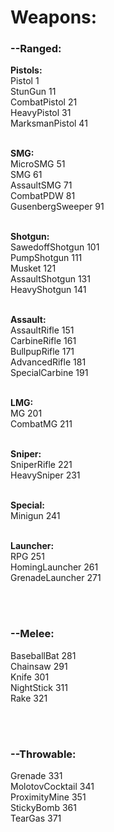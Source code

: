 # Weapons:

### --Ranged:
<p><b>Pistols:</b><br>
Pistol 1<br>
StunGun 11<br>
CombatPistol 21<br>
HeavyPistol 31<br>
MarksmanPistol 41<br><br>

<b>SMG:</b><br>
MicroSMG 51<br>
SMG 61<br>
AssaultSMG 71<br>
CombatPDW 81<br>
GusenbergSweeper 91<br><br>

<b>Shotgun:</b><br>
SawedoffShotgun 101<br>
PumpShotgun 111<br>
Musket 121<br>
AssaultShotgun 131<br>
HeavyShotgun 141<br><br>

<b>Assault:</b><br>
AssaultRifle 151<br>
CarbineRifle 161<br>
BullpupRifle 171<br>
AdvancedRifle 181<br>
SpecialCarbine 191<br><br>

<b>LMG:</b><br>
MG 201<br>
CombatMG 211<br><br>

<b>Sniper:</b><br>
SniperRifle 221<br>
HeavySniper 231<br><br>

<b>Special:</b><br>
Minigun 241<br><br>

<b>Launcher:</b><br>
RPG 251<br>
HomingLauncher 261<br>
GrenadeLauncher 271<br></p><br><br>


### --Melee:
<p>BaseballBat 281<br>
Chainsaw 291<br>
Knife 301<br>
NightStick 311<br>
Rake 321<br></p><br><br>

### --Throwable:
<p>Grenade 331<br>
MolotovCocktail 341<br>
ProximityMine 351<br>
StickyBomb 361<br>
TearGas 371<br></p>
